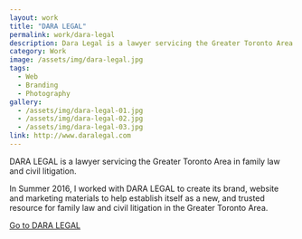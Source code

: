 ```yaml
---
layout: work
title: "DARA LEGAL"
permalink: work/dara-legal
description: Dara Legal is a lawyer servicing the Greater Toronto Area in family law and civil litigation.
category: Work
image: /assets/img/dara-legal.jpg
tags:
  - Web
  - Branding
  - Photography
gallery:
  - /assets/img/dara-legal-01.jpg
  - /assets/img/dara-legal-02.jpg
  - /assets/img/dara-legal-03.jpg
link: http://www.daralegal.com
---
```


DARA LEGAL is a lawyer servicing the Greater Toronto Area in family law and civil litigation.

In Summer 2016, I worked with DARA LEGAL to create its brand, website and marketing materials to help establish itself as a new, and trusted resource for family law and civil litigation in the Greater Toronto Area.

[Go to DARA LEGAL](http://www.daralegal.com)
